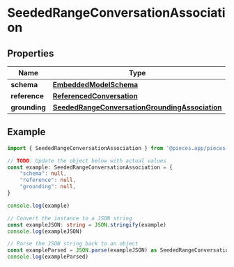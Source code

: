 
# SeededRangeConversationAssociation


## Properties

Name | Type
------------ | -------------
**schema** | [**EmbeddedModelSchema**](EmbeddedModelSchema)
**reference** | [**ReferencedConversation**](ReferencedConversation)
**grounding** | [**SeededRangeConversationGroundingAssociation**](SeededRangeConversationGroundingAssociation)

## Example

```typescript
import { SeededRangeConversationAssociation } from '@pieces.app/pieces-os-client'

// TODO: Update the object below with actual values
const example: SeededRangeConversationAssociation = {
    "schema": null,
    "reference": null,
    "grounding": null,
}

console.log(example)

// Convert the instance to a JSON string
const exampleJSON: string = JSON.stringify(example)
console.log(exampleJSON)

// Parse the JSON string back to an object
const exampleParsed = JSON.parse(exampleJSON) as SeededRangeConversationAssociation
console.log(exampleParsed)
```


